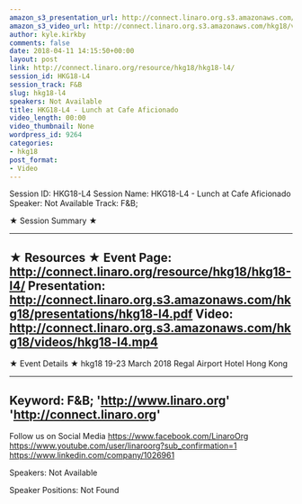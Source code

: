 ```yaml
---
amazon_s3_presentation_url: http://connect.linaro.org.s3.amazonaws.com/hkg18/presentations/hkg18-l4.pdf
amazon_s3_video_url: http://connect.linaro.org.s3.amazonaws.com/hkg18/videos/hkg18-l4.mp4
author: kyle.kirkby
comments: false
date: 2018-04-11 14:15:50+00:00
layout: post
link: http://connect.linaro.org/resource/hkg18/hkg18-l4/
session_id: HKG18-L4
session_track: F&B
slug: hkg18-l4
speakers: Not Available
title: HKG18-L4 - Lunch at Cafe Aficionado
video_length: 00:00
video_thumbnail: None
wordpress_id: 9264
categories:
- hkg18
post_format:
- Video
---
```


Session ID: HKG18-L4
Session Name: HKG18-L4 - Lunch at Cafe Aficionado
Speaker: Not Available
Track: F&B;


★ Session Summary ★

---------------------------------------------------
★ Resources ★
Event Page: http://connect.linaro.org/resource/hkg18/hkg18-l4/
Presentation: http://connect.linaro.org.s3.amazonaws.com/hkg18/presentations/hkg18-l4.pdf
Video: http://connect.linaro.org.s3.amazonaws.com/hkg18/videos/hkg18-l4.mp4
 ---------------------------------------------------
★ Event Details ★
hkg18
19-23 March 2018 
Regal Airport Hotel Hong Kong

---------------------------------------------------
Keyword: F&B;
'http://www.linaro.org'
'http://connect.linaro.org'
---------------------------------------------------
Follow us on Social Media
https://www.facebook.com/LinaroOrg
https://www.youtube.com/user/linaroorg?sub_confirmation=1
https://www.linkedin.com/company/1026961

Speakers: Not Available

Speaker Positions: Not Found



